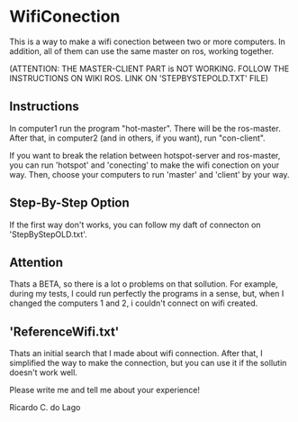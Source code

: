 # WifiConection
This is a way to make a wifi conection between two or more computers. In addition, all of them can use the same master on ros, working together.

(ATTENTION: THE MASTER-CLIENT PART is NOT WORKING. FOLLOW THE INSTRUCTIONS ON WIKI ROS. LINK ON 'STEPBYSTEPOLD.TXT' FILE)

## Instructions
  In computer1 run the program "hot-master". There will be the ros-master.
  After that, in computer2 (and in others, if you want), run "con-client".

  If you want to break the relation between hotspot-server and ros-master, you can run 'hotspot' and 'conecting' to make the wifi conection on your way.
  Then, choose your computers to run 'master' and 'client' by your way.

## Step-By-Step Option
  If the first way don't works, you can follow my daft of connecton on 'StepByStepOLD.txt'.

## Attention
 Thats a BETA, so there is a lot o problems on that sollution. For example, during my tests, I could run perfectly the programs in a sense, but, when I changed the computers 1 and 2, i couldn't connect on wifi created.
 
## 'ReferenceWifi.txt'
 Thats an initial search that I made about wifi connection. After that, I simplified the way to make the connection, but you can use it if the sollutin doesn't work well.
 
Please write me and tell me about your experience!
 
Ricardo C. do Lago
